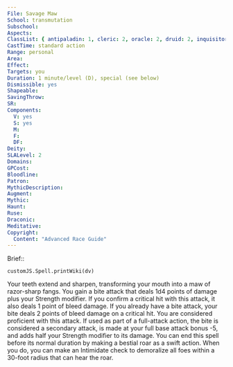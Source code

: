 ```yaml
---
File: Savage Maw
School: transmutation
Subschool: 
Aspects: 
ClassList: { antipaladin: 1, cleric: 2, oracle: 2, druid: 2, inquisitor: 2, magus: 2, ranger: 1, psychic: 2 }
CastTime: standard action
Range: personal
Area: 
Effect: 
Targets: you
Duration: 1 minute/level (D), special (see below)
Dismissible: yes
Shapeable: 
SavingThrow: 
SR: 
Components:
  V: yes
  S: yes
  M: 
  F: 
  DF: 
Deity: 
SLALevel: 2
Domains: 
GPCost: 
Bloodline: 
Patron: 
MythicDescription: 
Augment: 
Mythic: 
Haunt: 
Ruse: 
Draconic: 
Meditative: 
Copyright:
  Content: "Advanced Race Guide"
---
```

Brief:: 

```dataviewjs
customJS.Spell.printWiki(dv)
```

Your teeth extend and sharpen, transforming your mouth into a maw of razor-sharp fangs. You gain a bite attack that deals 1d4 points of damage plus your Strength modifier. If you confirm a critical hit with this attack, it also deals 1 point of bleed damage. If you already have a bite attack, your bite deals 2 points of bleed damage on a critical hit. You are considered proficient with this attack. If used as part of a full-attack action, the bite is considered a secondary attack, is made at your full base attack bonus -5, and adds half your Strength modifier to its damage.  You can end this spell before its normal duration by making a bestial roar as a swift action. When you do, you can make an Intimidate check to demoralize all foes within a 30-foot radius that can hear the roar.

